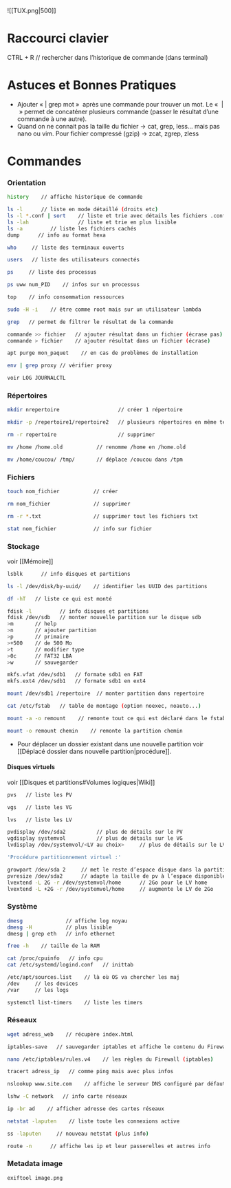 ![[TUX.png|500]]
# Raccourci clavier

CTRL + R    // rechercher dans l’historique de commande (dans terminal)

# Astuces et Bonnes Pratiques

- Ajouter « | grep mot »  après une commande pour trouver un mot. Le «  |  » permet de concaténer plusieurs commande (passer le résultat d’une commande à une autre).
- Quand on  ne connait pas la taille du fichier -> cat, grep, less... mais pas nano ou vim. Pour fichier compressé (gzip) -> zcat, zgrep, zless

# Commandes

### Orientation
```bash
history    // affiche historique de commande

ls -l      // liste en mode détaillé (droits etc)
ls -l *.conf | sort    // liste et trie avec détails les fichiers .conf
ls -lah                // liste et trie en plus lisible
ls -a         // liste les fichiers cachés
dump      // info au format hexa

who     // liste des terminaux ouverts

users   // liste des utilisateurs connectés

ps     // liste des processus

ps uww num_PID    // infos sur un processus

top    // info consommation ressources

sudo -H -i    // être comme root mais sur un utilisateur lambda

grep   // permet de filtrer le résultat de la commande

commande >> fichier   // ajouter résultat dans un fichier (écrase pas)
commande > fichier    // ajouter résultat dans un fichier (écrase)

apt purge mon_paquet    // en cas de problèmes de installation

env | grep proxy // vérifier proxy

voir LOG JOURNALCTL
```

### Répertoires
```bash
mkdir nrepertoire                   // créer 1 répertoire

mkdir -p /repertoire1/repertoire2   // plusieurs répertoires en même temps

rm -r repertoire                    // supprimer

mv /home /home.old           // renomme /home en /home.old

mv /home/coucou/ /tmp/       // déplace /coucou dans /tpm
```

### Fichiers
```bash
touch nom_fichier           // créer

rm nom_fichier              // supprimer

rm -r *.txt                 // supprimer tout les fichiers txt

stat nom_fichier            // info sur fichier
```


### Stockage
voir [[Mémoire]]
```bash
lsblk      // info disques et partitions

ls -l /dev/disk/by-uuid/    // identifier les UUID des partitions

df -hT   // liste ce qui est monté

fdisk -l         // info disques et partitions
fdisk /dev/sdb   // monter nouvelle partition sur le disque sdb
>m       // help
>n       // ajouter partition
>p       // primaire
>+500    // de 500 Mo
>t       // modifier type
>0c      // FAT32 LBA
>w       // sauvegarder

mkfs.vfat /dev/sdb1   // formate sdb1 en FAT
mkfs.ext4 /dev/sdb1   // formate sdb1 en ext4

mount /dev/sdb1 /repertoire  // monter partition dans repertoire

cat /etc/fstab   // table de montage (option noexec, noauto...)

mount -a -o remount    // remonte tout ce qui est déclaré dans le fstab

mount -o remount chemin    // remonte la partition chemin
```
- Pour déplacer un dossier existant dans une nouvelle partition voir [[Déplacé dossier dans nouvelle partition|procédure]].

#### Disques virtuels
voir [[Disques et partitions#Volumes logiques|Wiki]]
```bash
pvs   // liste les PV

vgs   // liste les VG

lvs   // liste les LV

pvdisplay /dev/sda2          // plus de détails sur le PV
vgdisplay systemvol          // plus de détails sur le VG
lvdisplay /dev/systemvol/<LV au choix>     // plus de détails sur le LV

'Procédure partitionnement virtuel :'

growpart /dev/sda 2     // met le reste d’espace disque dans la partition sda2
pvresize /dev/sda2      // adapte la taille de pv à l’espace disponible
lvextend -L 2G -r /dev/systemvol/home      // 2Go pour le LV home
lvextend -L +2G -r /dev/systemvol/home     // augmente le LV de 2Go
```

### Système
```bash
dmesg              // affiche log noyau
dmesg -H           // plus lisible
dmesg | grep eth   // info ethernet

free -h    // taille de la RAM

cat /proc/cpuinfo   // info cpu
cat /etc/systemd/logind.conf   // inittab

/etc/apt/sources.list    // là où OS va chercher les maj
/dev     // les devices
/var     // les logs

systemctl list-timers    // liste les timers
```

### Réseaux
```bash
wget adress_web    // récupère index.html

iptables-save   // sauvegarder iptables et affiche le contenu du Firewall

nano /etc/iptables/rules.v4    // les règles du Firewall (iptables)

tracert adress_ip   // comme ping mais avec plus infos

nslookup www.site.com    // affiche le serveur DNS configuré par défaut (cette commande dispose de nombreuses options permettant de tester et de vérifier le processus DNS de manière approfondie)

lshw -C network   // info carte réseaux

ip -br ad    // afficher adresse des cartes réseaux

netstat -laputen    // liste toute les connexions active

ss -laputen     // nouveau netstat (plus info)

route -n      // affiche les ip et leur passerelles et autres info

```

### Metadata image
```bash
exiftool image.png
```

